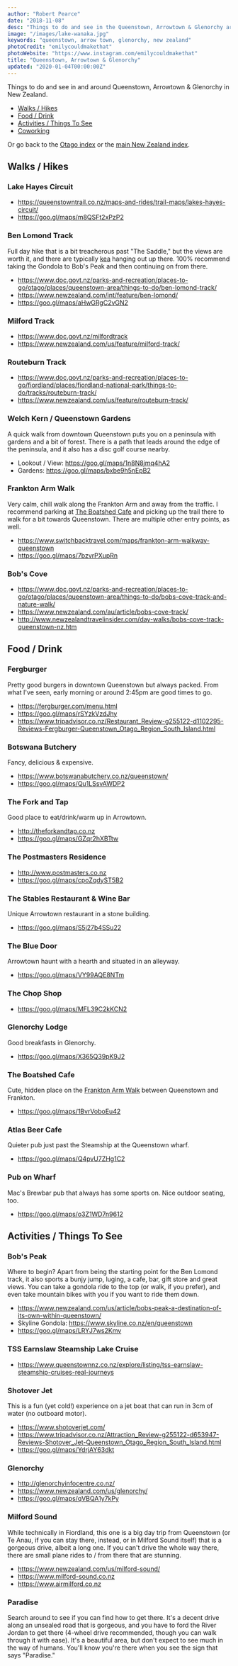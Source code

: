```yaml
---
author: "Robert Pearce"
date: "2018-11-08"
desc: "Things to do and see in the Queenstown, Arrowtown & Glenorchy areas."
image: "/images/lake-wanaka.jpg"
keywords: "queenstown, arrow town, glenorchy, new zealand"
photoCredit: "emilycouldmakethat"
photoWebsite: "https://www.instagram.com/emilycouldmakethat"
title: "Queenstown, Arrowtown & Glenorchy"
updated: "2020-01-04T00:00:00Z"
---
```


Things to do and see in and around Queenstown, Arrowtown & Glenorchy in New
Zealand.

* [Walks / Hikes](#walks--hikes)
* [Food / Drink](#food--drink)
* [Activities / Things To See](#activities--things-to-see)
* [Coworking](#coworking)

Or go back to the [Otago index](/new-zealand/otago/index.html) or the
[main New Zealand index](/new-zealand/index.html).

## Walks / Hikes

### Lake Hayes Circuit
* https://queenstowntrail.co.nz/maps-and-rides/trail-maps/lakes-hayes-circuit/
* https://goo.gl/maps/m8QSFt2xPzP2

### Ben Lomond Track
Full day hike that is a bit treacherous past "The Saddle," but the views are
worth it, and there are typically [kea](https://en.wikipedia.org/wiki/Kea)
hanging out up there. 100% recommend taking the Gondola to Bob's Peak and then
continuing on from there.
* https://www.doc.govt.nz/parks-and-recreation/places-to-go/otago/places/queenstown-area/things-to-do/ben-lomond-track/
* https://www.newzealand.com/int/feature/ben-lomond/<Paste>
* https://goo.gl/maps/aHwGRgC2vGN2

### Milford Track
* https://www.doc.govt.nz/milfordtrack
* https://www.newzealand.com/us/feature/milford-track/

### Routeburn Track
* https://www.doc.govt.nz/parks-and-recreation/places-to-go/fiordland/places/fiordland-national-park/things-to-do/tracks/routeburn-track/
* https://www.newzealand.com/us/feature/routeburn-track/

### Welch Kern / Queenstown Gardens
A quick walk from downtown Queenstown puts you on a peninsula with gardens and a
bit of forest. There is a path that leads around the edge of the peninsula, and
it also has a disc golf course nearby.
* Lookout / View: https://goo.gl/maps/1n8N8jmq4hA2
* Gardens: https://goo.gl/maps/bxbe9h5nEpB2

### Frankton Arm Walk
Very calm, chill walk along the Frankton Arm and away from the traffic. I
recommend parking at [The Boatshed Cafe](#the-boatshed-cafe) and picking up the
trail there to walk for a bit towards Queenstown. There are multiple other entry
points, as well.
* https://www.switchbacktravel.com/maps/frankton-arm-walkway-queenstown
* https://goo.gl/maps/7bzvrPXupRn

### Bob's Cove
* https://www.doc.govt.nz/parks-and-recreation/places-to-go/otago/places/queenstown-area/things-to-do/bobs-cove-track-and-nature-walk/
* https://www.newzealand.com/au/article/bobs-cove-track/
* http://www.newzealandtravelinsider.com/day-walks/bobs-cove-track-queenstown-nz.htm

## Food / Drink

### Fergburger
Pretty good burgers in downtown Queenstown but always packed. From what I've
seen, early morning or around 2:45pm are good times to go.
* https://fergburger.com/menu.html
* https://goo.gl/maps/rSYzkVzdJhy
* https://www.tripadvisor.co.nz/Restaurant_Review-g255122-d1102295-Reviews-Fergburger-Queenstown_Otago_Region_South_Island.html

### Botswana Butchery
Fancy, delicious & expensive.
* https://www.botswanabutchery.co.nz/queenstown/
* https://goo.gl/maps/Qu1LSsvAWDP2

### The Fork and Tap
Good place to eat/drink/warm up in Arrowtown.
* http://theforkandtap.co.nz
* https://goo.gl/maps/GZqr2hXBTtw

### The Postmasters Residence
* http://www.postmasters.co.nz
* https://goo.gl/maps/cpoZqdyST5B2

### The Stables Restaurant & Wine Bar
Unique Arrowtown restaurant in a stone building.
* https://goo.gl/maps/S5j27b4SSu22

### The Blue Door
Arrowtown haunt with a hearth and situated in an alleyway.
* https://goo.gl/maps/VY99AQE8NTm

### The Chop Shop
* https://goo.gl/maps/MFL39C2kKCN2

### Glenorchy Lodge
Good breakfasts in Glenorchy.
* https://goo.gl/maps/X365Q39pK9J2

### The Boatshed Cafe
Cute, hidden place on the [Frankton Arm Walk](#frankton-arm-walk) between
Queenstown and Frankton.
* https://goo.gl/maps/1BvrVoboEu42

### Atlas Beer Cafe
Quieter pub just past the Steamship at the Queenstown wharf.
* https://goo.gl/maps/Q4pvU7ZHg1C2

### Pub on Wharf
Mac's Brewbar pub that always has some sports on. Nice outdoor seating, too.
* https://goo.gl/maps/o3Z1WD7n9612

## Activities / Things To See

### Bob's Peak
Where to begin? Apart from being the starting point for the Ben Lomond track, it
also sports a bunjy jump, luging, a cafe, bar, gift store and great views. You
can take a gondola ride to the top (or walk, if you prefer), and even take
mountain bikes with you if you want to ride them down.
* https://www.newzealand.com/us/article/bobs-peak-a-destination-of-its-own-within-queenstown/
* Skyline Gondola: https://www.skyline.co.nz/en/queenstown
* https://goo.gl/maps/LRYJ7ws2Kmv

### TSS Earnslaw Steamship Lake Cruise
* https://www.queenstownnz.co.nz/explore/listing/tss-earnslaw-steamship-cruises-real-journeys

### Shotover Jet
This is a fun (yet cold!) experience on a jet boat that can run in 3cm of water
(no outboard motor).
* https://www.shotoverjet.com/
* https://www.tripadvisor.co.nz/Attraction_Review-g255122-d653947-Reviews-Shotover_Jet-Queenstown_Otago_Region_South_Island.html
* https://goo.gl/maps/YdrjAY63dkt

### Glenorchy
* http://glenorchyinfocentre.co.nz/
* https://www.newzealand.com/us/glenorchy/
* https://goo.gl/maps/qVBQA1y7kPy

### Milford Sound
While technically in Fiordland, this one is a big day trip from Queenstown (or
Te Anau, if you can stay there, instead, or in Milford Sound itself) that is a
gorgeous drive, albeit a long one. If you can't drive the whole way there, there
are small plane rides to / from there that are stunning.
* https://www.newzealand.com/us/milford-sound/
* https://www.milford-sound.co.nz
* https://www.airmilford.co.nz

### Paradise
Search around to see if you can find how to get there. It's a decent drive along
an unsealed road that is gorgeous, and you have to ford the River Jordan to get
there (4-wheel drive recommended, though you can walk through it with ease).
It's a beautiful area, but don't expect to see much in the way of humans. You'll
know you're there when you see the sign that says "Paradise."
